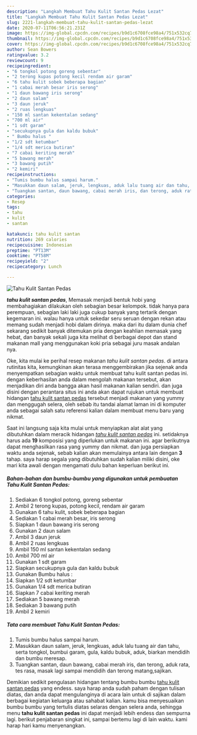 ```yaml
---
description: "Langkah Membuat Tahu Kulit Santan Pedas Lezat"
title: "Langkah Membuat Tahu Kulit Santan Pedas Lezat"
slug: 2221-langkah-membuat-tahu-kulit-santan-pedas-lezat
date: 2020-07-11T06:56:21.231Z
image: https://img-global.cpcdn.com/recipes/b9d1c6708fce98a4/751x532cq70/tahu-kulit-santan-pedas-foto-resep-utama.jpg
thumbnail: https://img-global.cpcdn.com/recipes/b9d1c6708fce98a4/751x532cq70/tahu-kulit-santan-pedas-foto-resep-utama.jpg
cover: https://img-global.cpcdn.com/recipes/b9d1c6708fce98a4/751x532cq70/tahu-kulit-santan-pedas-foto-resep-utama.jpg
author: Sean Bowers
ratingvalue: 3.2
reviewcount: 9
recipeingredient:
- "6 tongkol potong goreng sebentar"
- "2 terong kupas potong kecil rendam air garam"
- "6 tahu kulit sobek beberapa bagian"
- "1 cabai merah besar iris serong"
- "1 daun bawang iris serong"
- "2 daun salam"
- "3 daun jeruk"
- "2 ruas lengkuas"
- "150 ml santan kekentalan sedang"
- "700 ml air"
- "1 sdt garam"
- "secukupnya gula dan kaldu bubuk"
- " Bumbu halus "
- "1/2 sdt ketumbar"
- "1/4 sdt merica butiran"
- "7 cabai keriting merah"
- "5 bawang merah"
- "3 bawang putih"
- "2 kemiri"
recipeinstructions:
- "Tumis bumbu halus sampai harum."
- "Masukkan daun salam, jeruk, lengkuas, aduk lalu tuang air dan tahu, serta tongkol, bumbui garam, gula, kaldu bubuk, aduk, biarkan mendidih dan bumbu meresap."
- "Tuangkan santan, daun bawang, cabai merah iris, dan terong, aduk rata, tes rasa, masak lagi sampai mendidih dan terong matang,sajikan."
categories:
- Resep
tags:
- tahu
- kulit
- santan

katakunci: tahu kulit santan 
nutrition: 269 calories
recipecuisine: Indonesian
preptime: "PT13M"
cooktime: "PT58M"
recipeyield: "2"
recipecategory: Lunch

---
```



![Tahu Kulit Santan Pedas](https://img-global.cpcdn.com/recipes/b9d1c6708fce98a4/751x532cq70/tahu-kulit-santan-pedas-foto-resep-utama.jpg)

<b><i>tahu kulit santan pedas</i></b>, Memasak menjadi bentuk hobi yang membahagiakan dilakukan oleh sebagian besar kelompok. tidak hanya para perempuan, sebagian laki laki juga cukup banyak yang tertarik dengan kegemaran ini. walau hanya untuk sekedar seru seruan dengan rekan atau memang sudah menjadi hobi dalam dirinya. maka dari itu dalam dunia chef sekarang sedikit banyak ditemukan pria dengan keahlian memasak yang hebat, dan banyak sekali juga kita melihat di berbagai depot dan stand makanan mall yang menggunakan koki pria sebagai juru masak andalan nya.

Oke, kita mulai ke perihal resep makanan <i>tahu kulit santan pedas</i>. di antara rutinitas kita, kemungkinan akan terasa menggembirakan jika sejenak anda menyempatkan sebagian waktu untuk membuat tahu kulit santan pedas ini. dengan keberhasilan anda dalam mengolah makanan tersebut, akan menjadikan diri anda bangga akan hasil makanan kalian sendiri. dan juga disini dengan perantara situs ini anda akan dapat rujukan untuk membuat hidangan <u>tahu kulit santan pedas</u> tersebut menjadi makanan yang yummy dan menggugah selera, oleh sebab itu tandai alamat laman ini di komputer anda sebagai salah satu referensi kalian dalam membuat menu baru yang nikmat.




Saat ini langsung saja kita mulai untuk menyiapkan alat alat yang dibutuhkan dalam meracik hidangan <u><i>tahu kulit santan pedas</i></u> ini. setidaknya harus ada <b>19</b> komposisi yang diperlukan untuk makanan ini. agar berikutnya dapat menghasilkan rasa yang yummy dan nikmat. dan juga persiapkan waktu anda sejenak, sebab kalian akan memulainya antara lain dengan <b>3</b> tahap. saya harap segala yang dibutuhkan sudah kalian miliki disini, oke mari kita awali dengan mengamati dulu bahan keperluan berikut ini.

<!--inarticleads1-->

##### Bahan-bahan dan bumbu-bumbu yang digunakan untuk pembuatan Tahu Kulit Santan Pedas:

1. Sediakan 6 tongkol potong, goreng sebentar
1. Ambil 2 terong kupas, potong kecil, rendam air garam
1. Gunakan 6 tahu kulit, sobek beberapa bagian
1. Sediakan 1 cabai merah besar, iris serong
1. Siapkan 1 daun bawang iris serong
1. Gunakan 2 daun salam
1. Ambil 3 daun jeruk
1. Ambil 2 ruas lengkuas
1. Ambil 150 ml santan kekentalan sedang
1. Ambil 700 ml air
1. Gunakan 1 sdt garam
1. Siapkan secukupnya gula dan kaldu bubuk
1. Gunakan  Bumbu halus :
1. Siapkan 1/2 sdt ketumbar
1. Gunakan 1/4 sdt merica butiran
1. Siapkan 7 cabai keriting merah
1. Sediakan 5 bawang merah
1. Sediakan 3 bawang putih
1. Ambil 2 kemiri




<!--inarticleads2-->

##### Tata cara membuat Tahu Kulit Santan Pedas:

1. Tumis bumbu halus sampai harum.
1. Masukkan daun salam, jeruk, lengkuas, aduk lalu tuang air dan tahu, serta tongkol, bumbui garam, gula, kaldu bubuk, aduk, biarkan mendidih dan bumbu meresap.
1. Tuangkan santan, daun bawang, cabai merah iris, dan terong, aduk rata, tes rasa, masak lagi sampai mendidih dan terong matang,sajikan.




Demikian sedikit pengulasan hidangan tentang bumbu bumbu <u>tahu kulit santan pedas</u> yang endess. saya harap anda sudah paham dengan tulisan diatas, dan anda dapat mengulanginya di acara lain untuk di sajikan dalam berbagai kegiatan keluarga atau sahabat kalian. kamu bisa menyesuaikan bumbu bumbu yang tertulis diatas selaras dengan selera anda, sehingga menu <b>tahu kulit santan pedas</b> ini dapat menjadi lebih endess dan sempurna lagi. berikut penjabaran singkat ini, sampai bertemu lagi di lain waktu. kami harap hari kamu menyenangkan.
